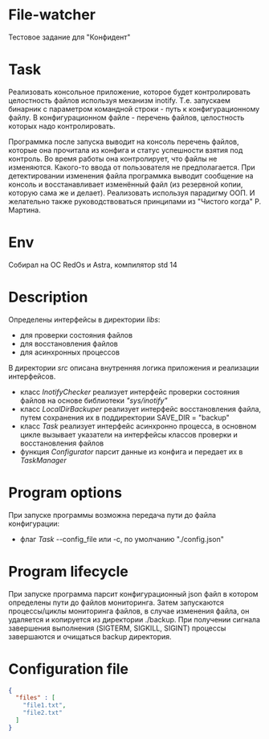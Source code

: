 # File-watcher
Тестовое задание для "Конфидент"

# Task
Реализовать консольное приложение, которое будет контролировать целостность файлов используя механизм inotify. Т.е. запускаем бинарник с параметром командной строки - путь к конфигурационному файлу. В конфигурационном файле - перечень файлов, целостность которых надо контролировать.

Программка после запуска выводит на консоль перечень файлов, которые она прочитала из конфига и статус успешности взятия под контроль. Во время работы она контролирует, что файлы не изменяются. Какого-то ввода от пользователя не предполагается. При детектировании изменения файла программка выводит сообщение на консоль и восстанавливает изменённый файл (из резервной копии, которую сама же и делает). Реализовать используя парадигму ООП. И желательно также руководствоваться принципами из "Чистого когда" Р. Мартина.

# Env 
Собирал на ОС RedOs и Astra, компилятор std 14 

# Description
Определены интерфейсы в директории <i>libs</i>:
- для проверки состояния файлов 
- для восстановления файлов 
- для асинхронных процессов 

В директории <i>src</i> описана внутренняя логика приложения и реализации интерфейсов.
- класс <i>InotifyChecker</i> реализует интерфейс проверки состояния файлов на основе библиотеки <i>"sys/inotify"</i>
- класс <i>LocalDirBackuper</i> реализует интерфейс восстановления файла, путем сохранения их в поддиректории SAVE_DIR = "backup"
- класс <i>Task</i> реализует интерфейс асинхронно процесса, в основном цикле вызывает указатели на интерфейсы классов проверки и восстановления файлов
- функция <i>Configurator</i> парсит данные из конфига и передает их в <i>TaskManager</i>

# Program options 
При запуске программы возможна передача пути до файла конфигурации:
- флаг <i>Task</i> --config_file или -c, по умолчанию "./config.json" 

# Program lifecycle
При запуске программа парсит конфигурационный json файл в котором определены пути до файлов мониторинга. Затем запускаются процессы/циклы мониторинга файлов, в случае изменения файла, он удаляется и копируется из директории ./backup. При получении сигнала завершения выполнения (SIGTERM, SIGKILL, SIGINT) процессы завершаются и очищаться backup директория. 

# Configuration file 
``` json
{
  "files" : [
    "file1.txt",
    "file2.txt"
  ]
}
```
